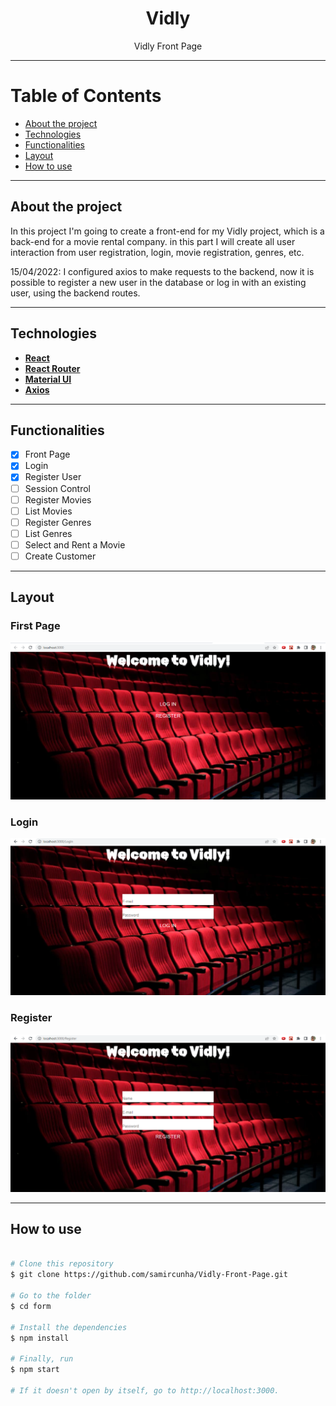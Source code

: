 <h1 align="center"> 
  Vidly 
</h1>

<p align="center"> Vidly Front Page <p/>

---

Table of Contents
=================
<!--ts-->
  * [About the project](#-about-project)
  * [Technologies](#-technologies)
  * [Functionalities](#-functionalities)
  * [Layout](#-layout)
  * [How to use](#-how-to-use)
<!--te-->

---

## About the project <a name="-about-project" style="text-decoration:none"></a>

In this project I'm going to create a front-end for my Vidly project, which is a back-end for a movie rental company. in this part I will create all user interaction from user registration, login, movie registration, genres, etc. 

15/04/2022: I configured axios to make requests to the backend, now it is possible to register a new user in the database or log in with an existing user, using the backend routes.

---

## Technologies <a name="-technologies" style="text-decoration:none"></a>
  
- **[React](https://en.reactjs.org/)**
- **[React Router](https://reactrouter.com/)**
- **[Material UI](https://mui.com/pt/)**
- **[Axios](https://github.com/axios/axios)**
  
--- 

## Functionalities <a name="-functionalities" style="text-decoration:none"></a>
  
- [x] Front Page
- [x] Login
- [x] Register User 
- [ ] Session Control 
- [ ] Register Movies 
- [ ] List Movies 
- [ ] Register Genres
- [ ] List Genres 
- [ ] Select and Rent a Movie 
- [ ] Create Customer

---

## Layout <a name="-layout" style="text-decoration:none"></a>

### First Page
<img alt="First Page" src="https://github.com/samircunha/Vidly-Front-Page/blob/main/img-first-page.png"></img>

### Login 
<img alt="Login" src="https://github.com/samircunha/Vidly-Front-Page/blob/main/img-login.png"></img>

### Register 
<img alt="Register" src="https://github.com/samircunha/Vidly-Front-Page/blob/main/img-register.png"></img>

---

## How to use <a name="-how-to-use" style="text-decoration:none"></a>

```bash

# Clone this repository
$ git clone https://github.com/samircunha/Vidly-Front-Page.git

# Go to the folder
$ cd form

# Install the dependencies
$ npm install

# Finally, run
$ npm start

# If it doesn't open by itself, go to http://localhost:3000.

```
